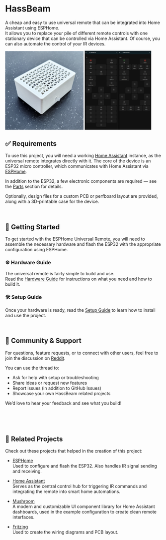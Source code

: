 # HassBeam
A cheap and easy to use universal remote that can be integrated into Home Assistant using ESPHome.  
It allows you to replace your pile of different remote controls with one stationary device that can be controlled via Home Assistant. Of course, you can also automate the control of your IR devices.

<p float="left">
  <img src="hardware/case/images/case_frontleft.jpg" alt="case_frontleft" width="50%" />
  <img src="homeassistant/dashboard_example.png" alt="Dashboard Example" width="42.5%" />
</p>




## ✅  Requirements
To use this project, you will need a working [Home Assistant](https://www.home-assistant.io/) instance, as the universal remote integrates directly with it. The core of the device is an ESP32 micro controller, which communicates with Home Assistant via [ESPHome](https://esphome.io/).

In addition to the ESP32, a few electronic components are required — see the [Parts](hardware.md#parts) section for details. 

Optionally, design files for a custom PCB or perfboard layout are provided, along with a 3D-printable case for the device.

<br>

## 🚀 Getting Started

To get started with the ESPHome Universal Remote, you will need to assemble the necessary hardware and flash the ESP32 with the appropriate configuration using ESPHome.

### ⚙️ Hardware Guide
The universal remote is fairly simple to build and use.  
Read the [Hardware Guide](hardware.md) for instructions on what you need and how to build it.

### 🛠️ Setup Guide

Once your hardware is ready, read the [Setup Guide](setup.md) to learn how to install and use the project.


<br>

## 💬 Community & Support

For questions, feature requests, or to connect with other users, feel free to join the discussion on [Reddit](https://www.reddit.com/r/HassBeam/).

You can use the thread to:
- Ask for help with setup or troubleshooting
- Share ideas or request new features
- Report issues (in addition to GitHub Issues)
- Showcase your own HassBeam related projects

We’d love to hear your feedback and see what you build!

<br> 
<br>
<br>

## 🔗 Related Projects

Check out these projects that helped in the creation of this project:
- [ESPHome](https://github.com/esphome/esphome)  
  Used to configure and flash the ESP32. Also handles IR signal sending and receiving.

- [Home Assistant](https://github.com/home-assistant/core)  
  Serves as the central control hub for triggering IR commands and integrating the remote into smart home automations.

- [Mushroom](https://github.com/piitaya/lovelace-mushroom)  
  A modern and customizable UI component library for Home Assistant dashboards, used in the example configuration to create clean remote interfaces.

- [Fritzing](https://github.com/fritzing/fritzing-app)  
  Used to create the wiring diagrams and PCB layout.
